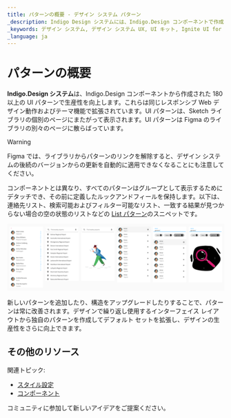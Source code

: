 ```yaml
---
title: パターンの概要 - デザイン システム パターン
_description: Indigo Design システムには、Indigo.Design コンポーネントで作成された 180 パターンが含まれています。
_keywords: デザイン システム, デザイン システム UX, UI キット, Ignite UI for Angular, Angular, Angular デザイン システム, Angular 用のデザイン キット, Figma, Figma to Angular, Figma からコードをエクスポート, Figma HTML, Figma to HTML, Figma UI キット
_language: ja
---
```


# パターンの概要

**Indigo.Design システム**は、Indigo.Design コンポーネントから作成された 180 以上の UI パターンで生産性を向上します。これらは同じレスポンシブ Web デザイン動作およびテーマ機能で拡張されています。UI パターンは、Sketch ライブラリの個別のページにまたがって表示されます。UI パターンは Figma のライブラリの別々のページに散らばっています。

> [!WARNING]
>  Figma では、ライブラリからパターンのリンクを解除すると、デザイン システムの後続のバージョンからの更新を自動的に適用できなくなることにも注意してください。

コンポーネントとは異なり、すべてのパターンはグループとして表示するためにデタッチでき、その前に定義したルックアンドフィールを保持します。以下は、連絡先リスト、検索可能およびフィルター可能なリスト、一致する結果が見つからない場合の空の状態のリストなどの [List パターン](lists.md)のスニペットです。

<img class="responsive-img" src="../images/patterns_overview.png" srcset="../images/patterns_overview@2x.png 2x" />

  <div class="divider--half"></div>
    <div class="divider--half"></div>

新しいパターンを追加したり、構造をアップグレードしたりすることで、パターンは常に改善されます。デザインで繰り返し使用するインターフェイス レイアウトから独自のパターンを作成してデフォルト セットを拡張し、デザインの生産性をさらに向上できます。

## その他のリソース

関連トピック:

- [スタイル設定](../style/styling-overview.md)
- [コンポーネント](../components/components-overview.md)
  <div class="divider--half"></div>

コミュニティに参加して新しいアイデアをご提案ください。
